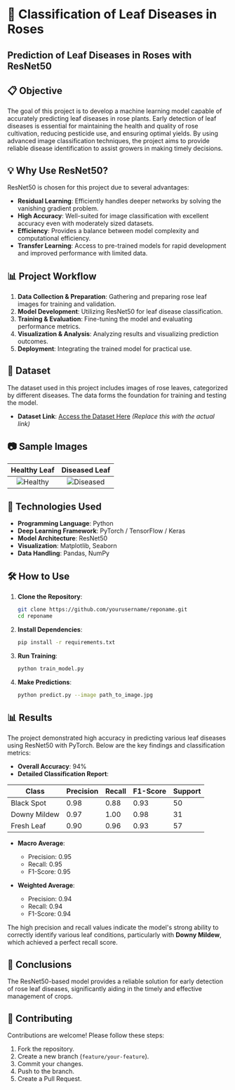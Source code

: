 # 🌹 **Classification of Leaf Diseases in Roses**  
## **Prediction of Leaf Diseases in Roses with ResNet50**

## 📋 **Objective**
The goal of this project is to develop a machine learning model capable of accurately predicting leaf diseases in rose plants. Early detection of leaf diseases is essential for maintaining the health and quality of rose cultivation, reducing pesticide use, and ensuring optimal yields. By using advanced image classification techniques, the project aims to provide reliable disease identification to assist growers in making timely decisions.

## 💡 **Why Use ResNet50?**
ResNet50 is chosen for this project due to several advantages:

- **Residual Learning**: Efficiently handles deeper networks by solving the vanishing gradient problem.
- **High Accuracy**: Well-suited for image classification with excellent accuracy even with moderately sized datasets.
- **Efficiency**: Provides a balance between model complexity and computational efficiency.
- **Transfer Learning**: Access to pre-trained models for rapid development and improved performance with limited data.

## 📊 **Project Workflow**
1. **Data Collection & Preparation**: Gathering and preparing rose leaf images for training and validation.
2. **Model Development**: Utilizing ResNet50 for leaf disease classification.
3. **Training & Evaluation**: Fine-tuning the model and evaluating performance metrics.
4. **Visualization & Analysis**: Analyzing results and visualizing prediction outcomes.
5. **Deployment**: Integrating the trained model for practical use.

## 📁 **Dataset**
The dataset used in this project includes images of rose leaves, categorized by different diseases. The data forms the foundation for training and testing the model.

- **Dataset Link**: [Access the Dataset Here](https://example.com/dataset-link) *(Replace this with the actual link)*

## 📷 **Sample Images**
| Healthy Leaf | Diseased Leaf |
|:------------:|:-------------:|
| ![Healthy](https://via.placeholder.com/150) | ![Diseased](https://via.placeholder.com/150) |

## 🚀 **Technologies Used**
- **Programming Language**: Python
- **Deep Learning Framework**: PyTorch / TensorFlow / Keras
- **Model Architecture**: ResNet50
- **Visualization**: Matplotlib, Seaborn
- **Data Handling**: Pandas, NumPy

## 🛠️ **How to Use**
1. **Clone the Repository**:
   ```bash
   git clone https://github.com/yourusername/reponame.git
   cd reponame
   ```
2. **Install Dependencies**:
   ```bash
   pip install -r requirements.txt
   ```
3. **Run Training**:
   ```bash
   python train_model.py
   ```
4. **Make Predictions**:
   ```bash
   python predict.py --image path_to_image.jpg
   ```

## 📊 **Results**
The project demonstrated high accuracy in predicting various leaf diseases using ResNet50 with PyTorch. Below are the key findings and classification metrics:

- **Overall Accuracy**: 94%
- **Detailed Classification Report**:

| Class          | Precision | Recall | F1-Score | Support |
|----------------|-----------|--------|----------|---------|
| Black Spot     | 0.98      | 0.88   | 0.93     | 50      |
| Downy Mildew   | 0.97      | 1.00   | 0.98     | 31      |
| Fresh Leaf     | 0.90      | 0.96   | 0.93     | 57      |

- **Macro Average**:
  - Precision: 0.95
  - Recall: 0.95
  - F1-Score: 0.95

- **Weighted Average**:
  - Precision: 0.94
  - Recall: 0.94
  - F1-Score: 0.94

The high precision and recall values indicate the model's strong ability to correctly identify various leaf conditions, particularly with **Downy Mildew**, which achieved a perfect recall score.

## 📝 **Conclusions**
The ResNet50-based model provides a reliable solution for early detection of rose leaf diseases, significantly aiding in the timely and effective management of crops.

## 🤝 **Contributing**
Contributions are welcome! Please follow these steps:
1. Fork the repository.
2. Create a new branch (`feature/your-feature`).
3. Commit your changes.
4. Push to the branch.
5. Create a Pull Request.
